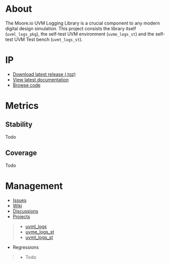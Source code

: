 # About
The Moore.io UVM Logging Library is a crucial component to any modern digital design simulation.  This project consists the library itself (`uvml_logs_pkg`), the self-test UVM environment (`uvme_logs_st`) and the self-test UVM Test bench (`uvmt_logs_st`).

# IP
* [Download latest release (.tgz)](Todo)
* [View latest documentation](Todo)
* [Browse code](https://github.com/Datum-Technology-Corporation/uvml_logs/tree/main/dv/uvml_logs)

# Metrics
## Stability
Todo

## Coverage
Todo

# Management
* [Issues](https://github.com/Datum-Technology-Corporation/uvml_logs/issues)
* [Wiki](https://github.com/Datum-Technology-Corporation/uvml_logs/wiki)
* [Discussions](https://github.com/Datum-Technology-Corporation/uvml_logs/discussions)
* [Projects](https://github.com/Datum-Technology-Corporation/uvml_logs/projects)
> * [uvml_logs](https://github.com/Datum-Technology-Corporation/uvml_logs/projects/1)
> * [uvme_logs_st](https://github.com/Datum-Technology-Corporation/uvml_logs/projects/2)
> * [uvmt_logs_st](https://github.com/Datum-Technology-Corporation/uvml_logs/projects/3)
* Regressions
> * Todo
